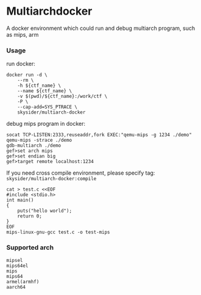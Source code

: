 Multiarchdocker
=========
A docker environment which could run and debug multiarch program, such as mips, arm

### Usage

run docker:

```shell
docker run -d \
	--rm \
	-h ${ctf_name} \
	--name ${ctf_name} \
	-v $(pwd)/${ctf_name}:/work/ctf \
	-P \
	--cap-add=SYS_PTRACE \
	skysider/multiarch-docker
```

debug mips program in docker:

```shell
socat TCP-LISTEN:2333,reuseaddr,fork EXEC:"qemu-mips -g 1234 ./demo"
qemu-mips -strace ./demo
gdb-multiarch ./demo
gef>set arch mips
gef>set endian big
gef>target remote localhost:1234
```

If you need cross compile environment, please specify tag: `skysider/multiarch-docker:compile`

```shell
cat > test.c <<EOF
#include <stdio.h>
int main()
{
	puts("hello world");
    return 0;
}
EOF
mips-linux-gnu-gcc test.c -o test-mips
```

### Supported arch

```
mipsel
mips64el
mips
mips64
armel(armhf)
aarch64
```

